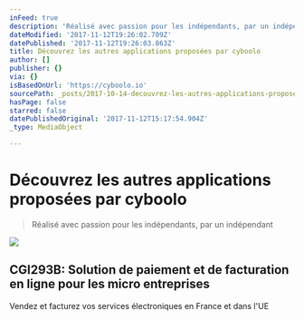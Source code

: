 ```yaml
---
inFeed: true
description: 'Réalisé avec passion pour les indépendants, par un indépendant'
dateModified: '2017-11-12T19:26:02.709Z'
datePublished: '2017-11-12T19:26:03.863Z'
title: Découvrez les autres applications proposées par cyboolo
author: []
publisher: {}
via: {}
isBasedOnUrl: 'https://cyboolo.io'
sourcePath: _posts/2017-10-14-decouvrez-les-autres-applications-proposees-par-cyboolo.md
hasPage: false
starred: false
datePublishedOriginal: '2017-11-12T15:17:54.904Z'
_type: MediaObject

---
```

# Découvrez les autres applications proposées par cyboolo

> Réalisé avec passion pour les indépendants, par un indépendant

<article style=""><img src="https://the-grid-user-content.s3-us-west-2.amazonaws.com/4da69b6f-5dbc-4daa-a283-007c2731c5d3.jpg" /><h1>CGI293B: Solution de paiement et de facturation en ligne pour les micro entreprises</h1><p>Vendez et facturez vos services électroniques en France et dans l'UE</p></article>